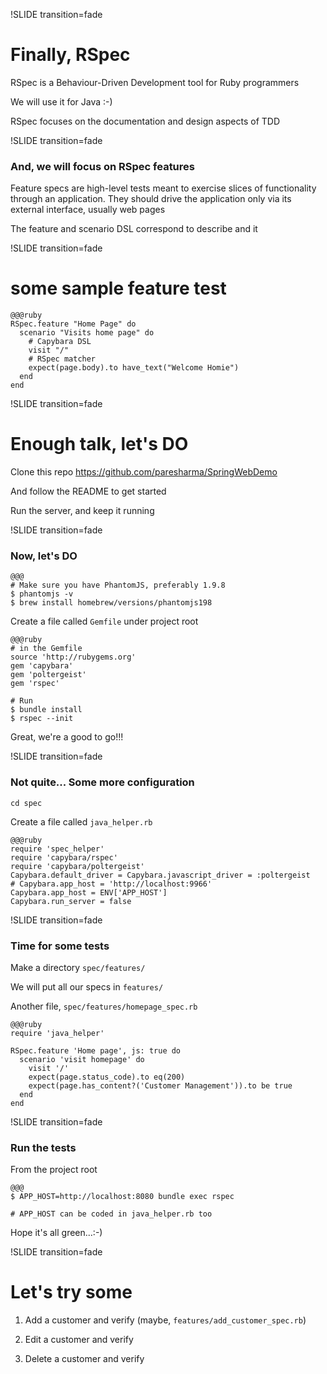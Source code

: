 !SLIDE transition=fade


# Finally, RSpec

RSpec is a Behaviour-Driven Development tool for Ruby programmers

We will use it for Java :-)

RSpec focuses on the documentation and design aspects of TDD


!SLIDE transition=fade

### And, we will focus on RSpec features

Feature specs are high-level tests meant to exercise slices of functionality
through an application. They should drive the application only via its external
interface, usually web pages

The feature and scenario DSL correspond to describe and it


!SLIDE transition=fade

# some sample feature test

    @@@ruby
    RSpec.feature "Home Page" do
      scenario "Visits home page" do
        # Capybara DSL
        visit "/"
        # RSpec matcher
        expect(page.body).to have_text("Welcome Homie")
      end
    end


!SLIDE transition=fade

# Enough talk, let's DO

Clone this repo https://github.com/paresharma/SpringWebDemo

And follow the README to get started

Run the server, and keep  it running


!SLIDE transition=fade

### Now, let's DO

    @@@
    # Make sure you have PhantomJS, preferably 1.9.8
    $ phantomjs -v
    $ brew install homebrew/versions/phantomjs198

Create a file called `Gemfile` under project root

    @@@ruby
    # in the Gemfile
    source 'http://rubygems.org'
    gem 'capybara'
    gem 'poltergeist'
    gem 'rspec'

    # Run
    $ bundle install
    $ rspec --init

Great, we're a good to go!!!


!SLIDE transition=fade

### Not quite... Some more configuration

`cd spec`

Create a file called `java_helper.rb`

    @@@ruby
    require 'spec_helper'
    require 'capybara/rspec'
    require 'capybara/poltergeist'
    Capybara.default_driver = Capybara.javascript_driver = :poltergeist
    # Capybara.app_host = 'http://localhost:9966'
    Capybara.app_host = ENV['APP_HOST']
    Capybara.run_server = false


!SLIDE transition=fade

### Time for some tests

Make a directory `spec/features/`

We will put all our specs in `features/`

Another file, `spec/features/homepage_spec.rb`

    @@@ruby
    require 'java_helper'

    RSpec.feature 'Home page', js: true do
      scenario 'visit homepage' do
        visit '/'
        expect(page.status_code).to eq(200)
        expect(page.has_content?('Customer Management')).to be true
      end
    end


!SLIDE transition=fade

### Run the tests

From the project root

    @@@
    $ APP_HOST=http://localhost:8080 bundle exec rspec

    # APP_HOST can be coded in java_helper.rb too

Hope it's all green...:-)


!SLIDE transition=fade

# Let's try some

1. Add a customer and verify (maybe, `features/add_customer_spec.rb`)


2. Edit a customer and verify


3. Delete a customer and verify
